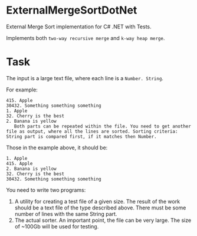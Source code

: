 # ExternalMergeSortDotNet
External Merge Sort implementation for C# .NET with Tests.

Implements both `two-way recursive merge` and `k-way heap merge`.

# Task
The input is a large text file, where each line is a `Number. String`.

For example:
```
415. Apple
30432. Something something something
1. Apple
32. Cherry is the best
2. Banana is yellow
   Both parts can be repeated within the file. You need to get another file as output, where all the lines are sorted. Sorting criteria: String part is compared first, if it matches then Number.
```

Those in the example above, it should be:
```
1. Apple
415. Apple
2. Banana is yellow
32. Cherry is the best
30432. Something something something
```
You need to write two programs:

1. A utility for creating a test file of a given size. The result of the work should be a text file of the type described above. There must be some number of lines with the same String part.
2. The actual sorter. An important point, the file can be very large. The size of ~100Gb will be used for testing.